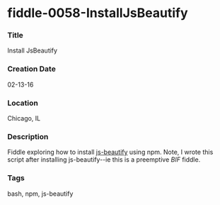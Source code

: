 fiddle-0058-InstallJsBeautify
======

### Title

Install JsBeautify


### Creation Date

02-13-16


### Location

Chicago, IL


### Description

Fiddle exploring how to install [js-beautify](https://www.npmjs.com/package/js-beautify) using npm.  Note, I wrote this script
after installing js-beautify--ie this is a preemptive _BIF_ fiddle.

### Tags

bash, npm, js-beautify
